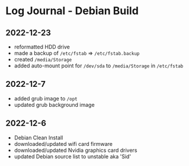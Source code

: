 # Log Journal - Debian Build

## 2022-12-23
  - reformatted HDD drive
  - made a backup of `/etc/fstab` => `/etc/fstab.backup`
  - created `/media/Storage`
  - added auto-mount point for `/dev/sda` to `/media/Storage` in `/etc/fstab`

## 2022-12-7
  - added grub image to `/opt`
  - updated grub background image

## 2022-12-6
  - Debian Clean Install
  - downloaded/updated wifi card firmware
  - downloaded/updated Nvidia graphics card drivers
  - updated Debian source list to unstable aka 'Sid'
